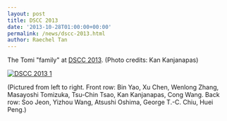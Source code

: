 ```yaml
---
layout: post
title: DSCC 2013
date: '2013-10-28T01:00:00+00:00'
permalink: /news/dscc-2013.html
author: Raechel Tan
---
```

<p>The Tomi "family" at <a href="http://dsc-conference.org/DSCC/2013/" target="_new">DSCC 2013</a>. (Photo credits: Kan Kanjanapas)</p><p class="indent"><a href="{{ site.baseurl }}/assets/images/posts/DSCC2013_1.jpg" ><img src="{{ site.baseurl }}/assets/images/posts/DSCC2013_1.jpg" alt="DSCC 2013 1" border="0"></a></p><p>(Pictured from left to right. Front row: Bin Yao, Xu Chen, Wenlong Zhang, Masayoshi Tomizuka, Tsu-Chin Tsao, Kan Kanjanapas, Cong Wang. Back row: Soo Jeon, Yizhou Wang, Atsushi Oshima, George T.-C. Chiu, Huei Peng.)</p>

